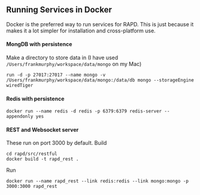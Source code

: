 ## Running Services in Docker
Docker is the preferred way to run services for RAPD. This is just because it makes it a lot simpler for installation and cross-platform use.

#### MongDB with persistence
Make a directory to store data in (I have used `/Users/frankmurphy/workspace/data/mongo` on my Mac)  

```shell
run -d -p 27017:27017 --name mongo -v /Users/frankmurphy/workspace/data/mongo:/data/db mongo --storageEngine wiredTiger
```

#### Redis with persistence
```shell
docker run --name redis -d redis -p 6379:6379 redis-server --appendonly yes
```

#### REST and Websocket server
These run on port 3000 by default.
Build
```shell
cd rapd/src/restful
docker build -t rapd_rest .
```

Run
```shell
docker run --name rapd_rest --link redis:redis --link mongo:mongo -p 3000:3000 rapd_rest
```
